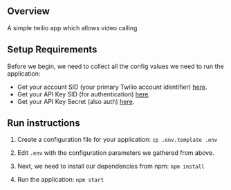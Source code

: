 ## Overview

A simple twilio app which allows video calling 

## Setup Requirements

Before we begin, we need to collect all the config values we need to run the application:

- Get your account SID (your primary Twilio account identifier) [here](https://www.twilio.com/console).
- Get your API Key SID (for authentication) [here](https://www.twilio.com/console/runtime/api-keys).
- Get your API Key Secret (also auth) [here](https://www.twilio.com/console/runtime/api-keys).

## Run instructions

1. Create a configuration file for your application: `cp .env.template .env`

2. Edit `.env` with the configuration parameters we gathered from above.

3. Next, we need to install our dependencies from npm: `npm install`

4. Run the application: `npm start`